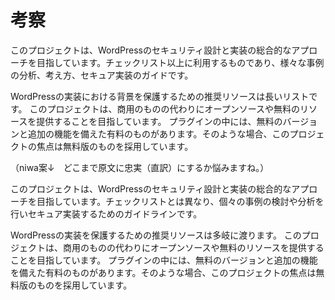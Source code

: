 # 考察

このプロジェクトは、WordPressのセキュリティ設計と実装の総合的なアプローチを目指しています。チェックリスト以上に利用するものであり、様々な事例の分析、考え方、セキュア実装のガイドです。

WordPressの実装における背景を保護するための推奨リソースは長いリストです。 このプロジェクトは、商用のものの代わりにオープンソースや無料のリソースを提供することを目指しています。 プラグインの中には、無料のバージョンと追加の機能を備えた有料のものがあります。そのような場合、このプロジェクトの焦点は無料版のものを採用しています。

（niwa案↓　どこまで原文に忠実（直訳）にするか悩みますね。）

このプロジェクトは、WordPressのセキュリティ設計と実装の総合的なアプローチを目指しています。チェックリストとは異なり、個々の事例の検討や分析を行いセキュア実装するためのガイドラインです。

WordPressの実装を保護するための推奨リソースは多岐に渡ります。 このプロジェクトは、商用のものの代わりにオープンソースや無料のリソースを提供することを目指しています。 プラグインの中には、無料のバージョンと追加の機能を備えた有料のものがあります。そのような場合、このプロジェクトの焦点は無料版のものを採用しています。
